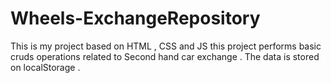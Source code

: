 # Wheels-ExchangeRepository
This is my project based on HTML , CSS and JS this project performs basic cruds operations related to Second hand car exchange . The data is stored on localStorage .
